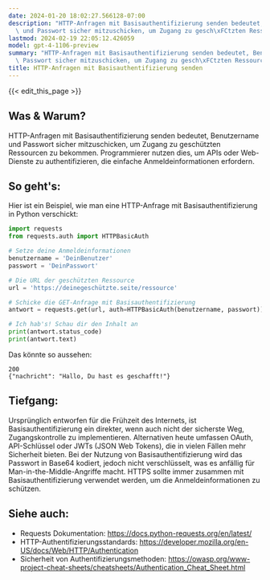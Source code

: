 ```yaml
---
date: 2024-01-20 18:02:27.566128-07:00
description: "HTTP-Anfragen mit Basisauthentifizierung senden bedeutet, Benutzername\
  \ und Passwort sicher mitzuschicken, um Zugang zu gesch\xFCtzten Ressourcen zu bekommen.\u2026"
lastmod: 2024-02-19 22:05:12.426059
model: gpt-4-1106-preview
summary: "HTTP-Anfragen mit Basisauthentifizierung senden bedeutet, Benutzername und\
  \ Passwort sicher mitzuschicken, um Zugang zu gesch\xFCtzten Ressourcen zu bekommen.\u2026"
title: HTTP-Anfragen mit Basisauthentifizierung senden
---
```


{{< edit_this_page >}}

## Was & Warum?
HTTP-Anfragen mit Basisauthentifizierung senden bedeutet, Benutzername und Passwort sicher mitzuschicken, um Zugang zu geschützten Ressourcen zu bekommen. Programmierer nutzen dies, um APIs oder Web-Dienste zu authentifizieren, die einfache Anmeldeinformationen erfordern.

## So geht's:
Hier ist ein Beispiel, wie man eine HTTP-Anfrage mit Basisauthentifizierung in Python verschickt:

```python
import requests
from requests.auth import HTTPBasicAuth

# Setze deine Anmeldeinformationen
benutzername = 'DeinBenutzer'
passwort = 'DeinPasswort'

# Die URL der geschützten Ressource
url = 'https://deinegeschützte.seite/ressource'

# Schicke die GET-Anfrage mit Basisauthentifizierung
antwort = requests.get(url, auth=HTTPBasicAuth(benutzername, passwort))

# Ich hab's! Schau dir den Inhalt an
print(antwort.status_code)
print(antwort.text)
```

Das könnte so aussehen:

```
200
{"nachricht": "Hallo, Du hast es geschafft!"}
```

## Tiefgang:
Ursprünglich entworfen für die Frühzeit des Internets, ist Basisauthentifizierung ein direkter, wenn auch nicht der sicherste Weg, Zugangskontrolle zu implementieren. Alternativen heute umfassen OAuth, API-Schlüssel oder JWTs (JSON Web Tokens), die in vielen Fällen mehr Sicherheit bieten. Bei der Nutzung von Basisauthentifizierung wird das Passwort in Base64 kodiert, jedoch nicht verschlüsselt, was es anfällig für Man-in-the-Middle-Angriffe macht. HTTPS sollte immer zusammen mit Basisauthentifizierung verwendet werden, um die Anmeldeinformationen zu schützen.

## Siehe auch:
- Requests Dokumentation: https://docs.python-requests.org/en/latest/
- HTTP-Authentifizierungsstandards: https://developer.mozilla.org/en-US/docs/Web/HTTP/Authentication
- Sicherheit von Authentifizierungsmethoden: https://owasp.org/www-project-cheat-sheets/cheatsheets/Authentication_Cheat_Sheet.html

